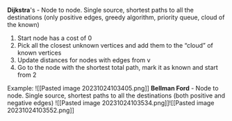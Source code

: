 **Dijkstra**'s - Node to node. Single source, shortest paths to all the destinations (only positive edges, greedy algorithm, priority queue, cloud of the known)
1. Start node has a cost of 0
2. Pick all the closest unknown vertices and add them to the “cloud” of known vertices
3. Update distances for nodes with edges from v
4. Go to the node with the shortest total path, mark it as known and start from 2

Example:
![[Pasted image 20231024103405.png]]
**Bellman Ford** - Node to node. Single source, shortest paths to all the destinations (both positive and negative edges)
![[Pasted image 20231024103534.png]]![[Pasted image 20231024103552.png]]